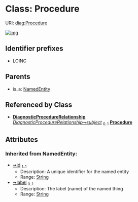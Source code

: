 
# Class: Procedure




URI: [diag:Procedure](http://w3id.org/ontogpt/diagnostic_procedure/Procedure)


[![img](https://yuml.me/diagram/nofunky;dir:TB/class/[DiagnosticProcedureRelationship]-%20subject%200..1>[Procedure&#124;id(i):string;label(i):string%20%3F],[NamedEntity]^-[Procedure],[NamedEntity],[DiagnosticProcedureRelationship])](https://yuml.me/diagram/nofunky;dir:TB/class/[DiagnosticProcedureRelationship]-%20subject%200..1>[Procedure&#124;id(i):string;label(i):string%20%3F],[NamedEntity]^-[Procedure],[NamedEntity],[DiagnosticProcedureRelationship])

## Identifier prefixes

 * LOINC

## Parents

 *  is_a: [NamedEntity](NamedEntity.md)

## Referenced by Class

 *  **[DiagnosticProcedureRelationship](DiagnosticProcedureRelationship.md)** *[DiagnosticProcedureRelationship➞subject](DiagnosticProcedureRelationship_subject.md)*  <sub>0..1</sub>  **[Procedure](Procedure.md)**

## Attributes


### Inherited from NamedEntity:

 * [➞id](namedEntity__id.md)  <sub>1..1</sub>
     * Description: A unique identifier for the named entity
     * Range: [String](types/String.md)
 * [➞label](namedEntity__label.md)  <sub>0..1</sub>
     * Description: The label (name) of the named thing
     * Range: [String](types/String.md)
